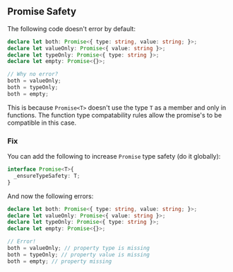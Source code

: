 ## Promise Safety
The following code doesn't error by default: 

```ts
declare let both: Promise<{ type: string, value: string; }>;
declare let valueOnly: Promise<{ value: string }>;
declare let typeOnly: Promise<{ type: string }>;
declare let empty: Promise<{}>;

// Why no error?
both = valueOnly;
both = typeOnly;
both = empty;
```

This is because `Promise<T>` doesn't use the type `T` as a member and only in functions. The function type compatability rules allow the promise's to be compatible in this case. 

### Fix 

You can add the following to increase `Promise` type safety (do it globally): 

```ts
interface Promise<T>{
  _ensureTypeSafety: T;
}
```

And now the following errors: 

```ts
declare let both: Promise<{ type: string, value: string; }>;
declare let valueOnly: Promise<{ value: string }>;
declare let typeOnly: Promise<{ type: string }>;
declare let empty: Promise<{}>;

// Error!
both = valueOnly; // property type is missing
both = typeOnly; // property value is missing
both = empty; // property missing
```
